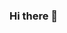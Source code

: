 ### Hi there 👋

<!--
**cloois/cloois** is a ✨ _special_ ✨ repository because its `README.md` (this file) appears on your GitHub profile.

Here are some ideas to get you started:

🔭 I’m Chris Lewis. I'm an neuroscientist and engineer developing new tools to study learning and perception. I use multi-channel electrophysiology in combination with diverse optical approaches to study the brain. 

- 🌱 I’m currently learning ...
- 👯 I’m looking to collaborate on ...
- 🤔 I’m looking for help with ...
- 💬 Ask me about ...
- 📫 How to reach me: ...
- 😄 Pronouns: ...
- ⚡ Fun fact: ...
-->
